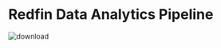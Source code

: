 # Redfin Data Analytics Pipeline

![download](https://github.com/user-attachments/assets/5dacb827-b8ae-4102-8963-e8e9aec8ee63)
